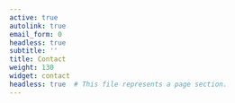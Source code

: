 ```yaml
---
active: true
autolink: true
email_form: 0
headless: true
subtitle: ''
title: Contact
weight: 130
widget: contact
headless: true  # This file represents a page section.
---
```


